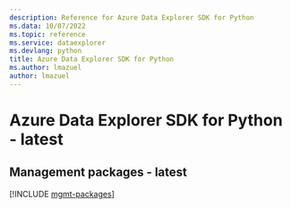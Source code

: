 ```yaml
---
description: Reference for Azure Data Explorer SDK for Python
ms.data: 10/07/2022
ms.topic: reference
ms.service: dataexplorer
ms.devlang: python
title: Azure Data Explorer SDK for Python
ms.author: lmazuel
author: lmazuel
---
```

# Azure Data Explorer SDK for Python - latest

## Management packages - latest
[!INCLUDE [mgmt-packages](data-explorer-mgmt-index.md)]